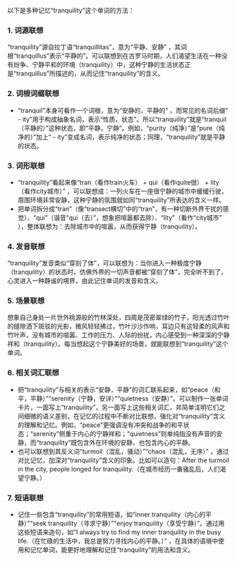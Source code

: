 以下是多种记忆“tranquility”这个单词的方法：

### 1. 词源联想
“tranquility”源自拉丁语“tranquillitas”，意为“平静、安静” ，其词根“tranquillus”表示“平静的”。可以联想到在古罗马时期，人们渴望生活在一种没有纷争、宁静平和的环境（tranquility）中，这种宁静的生活状态正是“tranquillus”所描述的，从而记住“tranquility”的含义。

### 2. 词根词缀联想
 - “tranquil”本身可看作一个词根，意为“安静的，平静的” ，而常见的名词后缀“ - ity”用于构成抽象名词，表示“性质，状态”。所以“tranquility”就是“tranquil（平静的）”这种状态，即“平静，宁静”。例如，“purity（纯净）”是“pure（纯净的）”加上“ - ity”变成名词，表示纯净的状态；同理，“tranquility”就是平静的状态。

### 3. 词形联想
 - “tranquility”看起来像“tran（看作train火车） + qui（看作quite很） + lity（看作city城市）” ，可以联想成：一列火车在一座很宁静的城市中缓缓行驶，周围环境非常安静，这种宁静的氛围就如同“tranquility”所表达的含义一样。
 - 把单词拆分成“tran”（像“transect横切”中的“tran”，有一种切断外界干扰的感觉）、“qui”（谐音“qui（去）”，想象把喧嚣都去除）、“lity”（看作“city城市” ），整体联想为：去除城市中的喧嚣，从而获得宁静（tranquility）。

### 4. 发音联想
“tranquility”发音类似“穿刻了体”，可以联想为：当你进入一种极度宁静（tranquility）的状态时，仿佛外界的一切声音都被“穿刻了体”，完全听不到了，心灵进入一种静谧的境界，由此记住单词的发音和含义。

### 5. 场景联想
想象自己身处一片世外桃源般的竹林深处，四周是茂密翠绿的竹子，阳光透过竹叶的缝隙洒下斑驳的光影，微风轻轻拂过，竹叶沙沙作响，耳边只有这轻柔的风声和竹叶声，没有城市的喧嚣、工作的压力、人际的纷扰，内心感受到一种深深的宁静祥和（tranquility）。每当想起这个宁静美好的场景，就能联想到“tranquility”这个单词。

### 6. 相关词汇联想
 - 把“tranquility”与相关的表示“安静，平静”的词汇联系起来，如“peace（和平，平静）”“serenity（宁静，安详）”“quietness（安静）”。可以制作一张单词卡片，一面写上“tranquility”，另一面写上这些相关词汇，并简单注明它们之间细微的语义差别，在记忆的过程中不断对比联想，强化对“tranquility”含义的理解和记忆。例如，“peace”更强调没有冲突和战争的和平状态；“serenity”侧重于内心的宁静祥和；“quietness”则单纯指没有声音的安静，而“tranquility”既包含外在环境的安静，也包含内心的平静。
 - 也可以联想到其反义词“turmoil（混乱，骚动）”“chaos（混乱，无序）” ，通过对比记忆，加深对“tranquility”含义的印象。比如可以造句：After the turmoil in the city, people longed for tranquility.（在城市经历一番骚乱后，人们渴望宁静。）

### 7. 短语联想
 - 记住一些包含“tranquility”的常用短语，如“inner tranquility（内心的平静）”“seek tranquility（寻求宁静）”“enjoy tranquility（享受宁静）”。通过用这些短语来造句，如“I always try to find my inner tranquility in the busy life.（在忙碌的生活中，我总是努力寻找内心的平静。）” ，在具体的语境中使用和记忆单词，能更好地理解和记住“tranquility”的用法和含义。 